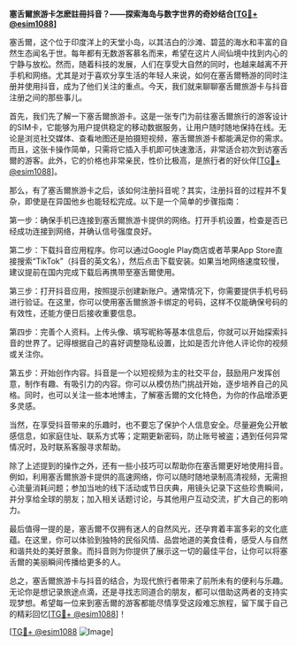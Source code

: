 **塞舌爾旅游卡怎麽註冊抖音？——探索海岛与数字世界的奇妙结合[[TG💪+ @esim1088](https://t.me/s/esim1088)]**

塞舌爾，这个位于印度洋上的天堂小岛，以其洁白的沙滩、碧蓝的海水和丰富的自然生态闻名于世。每年都有无数游客慕名而来，希望在这片人间仙境中找到内心的宁静与放松。然而，随着科技的发展，人们在享受大自然的同时，也越来越离不开手机和网络。尤其是对于喜欢分享生活的年轻人来说，如何在塞舌爾畅游的同时注册并使用抖音，成为了他们关注的重点。今天，我们就来聊聊塞舌爾旅游卡与抖音注册之间的那些事儿。

首先，我们先了解一下塞舌爾旅游卡。这是一张专门为前往塞舌爾旅行的游客设计的SIM卡，它能够为用户提供稳定的移动数据服务，让用户随时随地保持在线。无论是浏览社交媒体、查看地图还是拍摄短视频，塞舌爾旅游卡都能满足你的需求。而且，这张卡操作简单，只需将它插入手机即可快速激活，非常适合初次到访塞舌爾的游客。此外，它的价格也非常亲民，性价比极高，是旅行者的好伙伴[[TG💪+ @esim1088](https://t.me/s/esim1088)]。

那么，有了塞舌爾旅游卡之后，该如何注册抖音呢？其实，注册抖音的过程并不复杂，即使是在异国他乡也能轻松完成。以下是一个简单的步骤指南：

第一步：确保手机已连接到塞舌爾旅游卡提供的网络。打开手机设置，检查是否已经成功连接到网络，并确认信号强度良好。

第二步：下载抖音应用程序。你可以通过Google Play商店或者苹果App Store直接搜索“TikTok”（抖音的英文名），然后点击下载安装。如果当地网络速度较慢，建议提前在国内完成下载后再携带至塞舌爾使用。

第三步：打开抖音应用，按照提示创建新账户。通常情况下，你需要提供手机号码进行验证。在这里，你可以使用塞舌爾旅游卡绑定的号码，这样不仅能确保号码的有效性，还能方便日后接收重要信息。

第四步：完善个人资料。上传头像、填写昵称等基本信息后，你就可以开始探索抖音的世界了。记得根据自己的喜好调整隐私设置，比如是否允许他人评论你的视频或关注你。

第五步：开始创作内容。抖音是一个以短视频为主的社交平台，鼓励用户发挥创意，制作有趣、有吸引力的内容。你可以从模仿热门挑战开始，逐步培养自己的风格。同时，也可以关注一些本地博主，了解塞舌爾的文化特色，为你的作品增添更多灵感。

当然，在享受抖音带来的乐趣时，也不要忘了保护个人信息安全。尽量避免公开敏感信息，如家庭住址、联系方式等；定期更新密码，防止账号被盗；遇到任何异常情况时，及时联系客服寻求帮助。

除了上述提到的操作之外，还有一些小技巧可以帮助你在塞舌爾更好地使用抖音。例如，利用塞舌爾旅游卡提供的高速网络，你可以随时随地录制高清视频，无需担心流量消耗问题；参加当地的线下活动或节日庆典，用镜头记录下这些珍贵瞬间，并分享给全球的朋友；加入相关话题讨论，与其他用户互动交流，扩大自己的影响力。

最后值得一提的是，塞舌爾不仅拥有迷人的自然风光，还孕育着丰富多彩的文化底蕴。在这里，你可以体验到独特的民俗风情、品尝地道的美食佳肴，感受人与自然和谐共处的美好景象。而抖音则为你提供了展示这一切的最佳平台，让你可以将塞舌爾的美丽瞬间传播给更多的人。

总之，塞舌爾旅游卡与抖音的结合，为现代旅行者带来了前所未有的便利与乐趣。无论你是想记录旅途点滴，还是寻找志同道合的朋友，都可以借助这两者的支持实现梦想。希望每一位来到塞舌爾的游客都能尽情享受这段难忘旅程，留下属于自己的精彩回忆[[TG💪+ @esim1088](https://t.me/s/esim1088)]！

[[TG💪+ @esim1088](https://t.me/s/esim1088) ![Image](https://i.postimg.cc/4NQfJmqS/Snipaste-2025-05-13-00-14-12.png)]